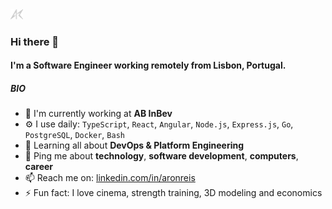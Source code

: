 <a href="https://www.linkedin.com/in/aronreis/">
    <img src="https://github.com/aronreisx/aronreisx/blob/main/logo.png" width="4%">
</a>

### Hi there 👋

#### I'm a Software Engineer working remotely from Lisbon, Portugal.

##### BIO

- 🏢 I'm currently working at **AB InBev**
- ⚙️ I use daily: `TypeScript`, `React`, `Angular`, `Node.js`, `Express.js`, `Go`, `PostgreSQL`, `Docker`, `Bash`
- 🌱 Learning all about **DevOps & Platform Engineering**
- 💬 Ping me about **technology**, **software development**, **computers**, **career**
- 📫 Reach me on: [linkedin.com/in/aronreis](https://linkedin.com/in/aronreis)
- ⚡️ Fun fact: I love cinema, strength training, 3D modeling and economics

